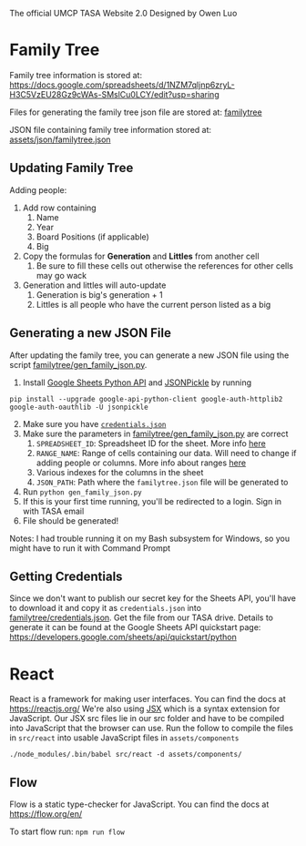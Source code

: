 The official UMCP TASA Website 2.0
Designed by Owen Luo

# Family Tree
Family tree information is stored at: https://docs.google.com/spreadsheets/d/1NZM7qljnp6zryL-H3C5VzEU28Gz9cWAs-SMslCu0LCY/edit?usp=sharing 

Files for generating the family tree json file are stored at: [familytree](familytree)

JSON file containing family tree information stored at: [assets/json/familytree.json](assets/json/familytree.json)

## Updating Family Tree
Adding people:
1. Add row containing
    1. Name
    2. Year
    3. Board Positions (if applicable)
    4. Big
2. Copy the formulas for **Generation** and **Littles** from another cell
    1. Be sure to fill these cells out otherwise the references for other cells may go wack
2. Generation and littles will auto-update
    1. Generation is big's generation + 1
    2. Littles is all people who have the current person listed as a big

## Generating a new JSON File
After updating the family tree, you can generate a new JSON file using the script [familytree/gen_family_json.py](familytree/gen_family_json.py). 

1. Install [Google Sheets Python API](https://developers.google.com/sheets/api/quickstart/python) and [JSONPickle](http://jsonpickle.github.io/index.html) by running
```
pip install --upgrade google-api-python-client google-auth-httplib2 google-auth-oauthlib -U jsonpickle
```
2. Make sure you have [`credentials.json`](#getting-credentials)
3. Make sure the parameters in [familytree/gen_family_json.py](familytree/gen_family_json.py) are correct
    1. `SPREADSHEET_ID`: Spreadsheet ID for the sheet. More info [here](https://developers.google.com/sheets/api/guides/concepts#spreadsheet_id)
    2. `RANGE_NAME`: Range of cells containing our data. Will need to change if adding people or columns. More info about ranges [here](https://developers.google.com/sheets/api/guides/concepts#a1_notation)
    3. Various indexes for the columns in the sheet
    4. `JSON_PATH`: Path where the `familytree.json` file will be generated to
4. Run ```python gen_family_json.py```
5. If this is your first time running, you'll be redirected to a login. Sign in with TASA email
6. File should be generated!

Notes: I had trouble running it on my Bash subsystem for Windows, so you might have to run it with Command Prompt

## Getting Credentials
Since we don't want to publish our secret key for the Sheets API, you'll have to download it and copy it as `credentials.json` into [familytree/credentials.json](familytree/credentials.json). Get the file from our TASA drive. Details to generate it can be found at the Google Sheets API quickstart page: https://developers.google.com/sheets/api/quickstart/python

# React
React is a framework for making user interfaces. You can find the docs at https://reactjs.org/
We're also using [JSX](https://reactjs.org/docs/introducing-jsx.html) which is a syntax extension for JavaScript. Our JSX src files lie in our src folder and have to be compiled into JavaScript that the browser can use. Run the follow to compile the files in `src/react` into usable JavaScript files in `assets/components`

```
./node_modules/.bin/babel src/react -d assets/components/
```

## Flow
Flow is a static type-checker for JavaScript. You can find the docs at https://flow.org/en/

To start flow run:
```npm run flow```